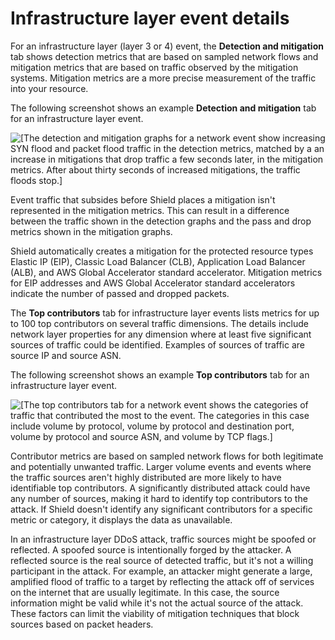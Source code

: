 # Infrastructure layer event details<a name="ddos-event-details-infrastructure-layer"></a>

For an infrastructure layer \(layer 3 or 4\) event, the **Detection and mitigation** tab shows detection metrics that are based on sampled network flows and mitigation metrics that are based on traffic observed by the mitigation systems\. Mitigation metrics are a more precise measurement of the traffic into your resource\. 

The following screenshot shows an example **Detection and mitigation** tab for an infrastructure layer event\. 

![\[The detection and mitigation graphs for a network event show increasing SYN flood and packet flood traffic in the detection metrics, matched by a an increase in mitigations that drop traffic a few seconds later, in the mitigation metrics. After about thirty seconds of increased mitigations, the traffic floods stop.\]](http://docs.aws.amazon.com/waf/latest/developerguide/)

Event traffic that subsides before Shield places a mitigation isn't represented in the mitigation metrics\. This can result in a difference between the traffic shown in the detection graphs and the pass and drop metrics shown in the mitigation graphs\. 

Shield automatically creates a mitigation for the protected resource types Elastic IP \(EIP\), Classic Load Balancer \(CLB\), Application Load Balancer \(ALB\), and AWS Global Accelerator standard accelerator\. Mitigation metrics for EIP addresses and AWS Global Accelerator standard accelerators indicate the number of passed and dropped packets\. 

The **Top contributors** tab for infrastructure layer events lists metrics for up to 100 top contributors on several traffic dimensions\. The details include network layer properties for any dimension where at least five significant sources of traffic could be identified\. Examples of sources of traffic are source IP and source ASN\. 

The following screenshot shows an example **Top contributors** tab for an infrastructure layer event\. 

![\[The top contributors tab for a network event shows the categories of traffic that contributed the most to the event. The categories in this case include volume by protocol, volume by protocol and destination port, volume by protocol and source ASN, and volume by TCP flags.\]](http://docs.aws.amazon.com/waf/latest/developerguide/)

Contributor metrics are based on sampled network flows for both legitimate and potentially unwanted traffic\. Larger volume events and events where the traffic sources aren't highly distributed are more likely to have identifiable top contributors\. A significantly distributed attack could have any number of sources, making it hard to identify top contributors to the attack\. If Shield doesn't identify any significant contributors for a specific metric or category, it displays the data as unavailable\. 

In an infrastructure layer DDoS attack, traffic sources might be spoofed or reflected\. A spoofed source is intentionally forged by the attacker\. A reflected source is the real source of detected traffic, but it's not a willing participant in the attack\. For example, an attacker might generate a large, amplified flood of traffic to a target by reflecting the attack off of services on the internet that are usually legitimate\. In this case, the source information might be valid while it's not the actual source of the attack\. These factors can limit the viability of mitigation techniques that block sources based on packet headers\.